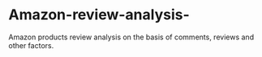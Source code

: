 # Amazon-review-analysis-
Amazon products review analysis on the basis of comments, reviews and other factors.
